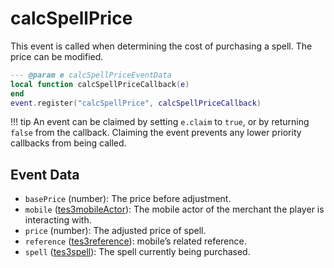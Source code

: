 # calcSpellPrice

This event is called when determining the cost of purchasing a spell. The price can be modified.

```lua
--- @param e calcSpellPriceEventData
local function calcSpellPriceCallback(e)
end
event.register("calcSpellPrice", calcSpellPriceCallback)
```

!!! tip
	An event can be claimed by setting `e.claim` to `true`, or by returning `false` from the callback. Claiming the event prevents any lower priority callbacks from being called.

## Event Data

* `basePrice` (number): The price before adjustment.
* `mobile` ([tes3mobileActor](../../types/tes3mobileActor)): The mobile actor of the merchant the player is interacting with.
* `price` (number): The adjusted price of spell.
* `reference` ([tes3reference](../../types/tes3reference)): mobile’s related reference.
* `spell` ([tes3spell](../../types/tes3spell)): The spell currently being purchased.


